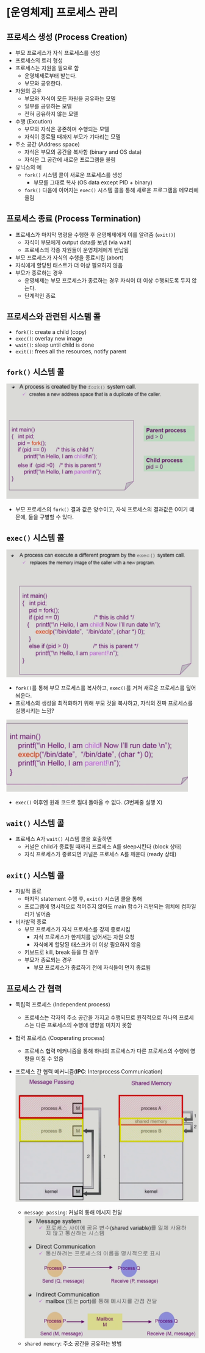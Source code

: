 # [운영체제] 프로세스 관리

## 프로세스 생성 (Process Creation)

- 부모 프로세스가 자식 프로세스를 생성
- 프로세스의 트리 형성
- 프로세스는 자원을 필요로 함
    - 운영체제로부터 받는다.
    - 부모와 공유한다.
- 자원의 공유
    - 부모와 자식이 모든 자원을 공유하는 모델
    - 일부를 공유하는 모델
    - 전혀 공유하지 않는 모델
- 수행 (Excution)
    - 부모와 자식은 공존하며 수행되는 모델
    - 자식이 종료될 때까지 부모가 기다리는 모델
- 주소 공간 (Address space)
    - 자식은 부모의 공간을 복사함  (binary and OS data)
    - 자식은 그 공간에 새로운 프로그램을 올림
- 유닉스의 예
    - `fork()` 시스템 콜이 새로운 프로세스를 생성
        - 부모를 그대로 복사 (OS data except PID + binary)
    - `fork()` 다음에 이어지는 `exec()` 시스템 콜을 통해 새로운 프로그램을 메모리에 올림

## 프로세스 종료 (Process Termination)

- 프로세스가 마지막 명령을 수행한 후 운영체제에게 이를 알려줌 (`exit()`)
    - 자식이 부모에게 output data를 보냄 (via wait)
    - 프로세스의 각종 자원들이 운영체제에게 반납됨
- 부모 프로세스가 자식의 수행을 종료시킴 (abort)
- 자식에게 할당된 태스트가 더 이상 필요하지 않음
- 부모가 종료하는 경우
    - 운영체제는 부모 프로세스가 종료하는 경우 자식이 더 이상 수행되도록 두지 않는다.
    - 단계적인 종료

## 프로세스와 관련된 시스템 콜

- `fork()`: create a child (copy)
- `exec()`: overlay new image
- `wait()`: sleep until child is done
- `exit()`: frees all the resources, notify parent

## `fork()` 시스템 콜

![fork() 시스템 콜](../../assets/img/posts/운영체제/06-01.png)

- 부모 프로세스의 `fork()` 결과 값은 양수이고, 자식 프로세스의 결과값은 0이기 떄문에, 둘을 구별할 수 있다.

## `exec()` 시스템 콜

![exec() 시스템 콜](../../assets/img/posts/운영체제/06-02.png)

- `fork()`를 통해 부모 프로세스를 복사하고, `exec()`를 거쳐 새로운 프로세스를 덮어 씌운다.
- 프로세스의 생성을 최적화하기 위해 부모 것을 복사하고, 자식의 진짜 프로세스를 실행시키는 느낌?

![exec() 시스템 콜](../../assets/img/posts/운영체제/06-03.png)

- `exec()` 이후엔 원래 코드로 절대 돌아올 수 없다. (3번째줄 실행 X)

## `wait()` 시스템 콜

- 프로세스 A가 `wait()` 시스템 콜을 호출하면
    - 커널은 child가 종료될 때까지 프로세스 A를 sleep시킨다 (block 상태)
    - 자식 프로세스가 종료되면 커널은 프로세스 A를 깨운다 (ready 상태)

## `exit()` 시스템 콜

- 자발적 종료
    - 마지막 statement 수행 후, `exit()` 시스템 콜을 통해
    - 프로그램에 명시적으로 적어주지 않아도 main 함수가 리턴되는 위치에 컴파일러가 넣어줌
- 비자발적 종료
    - 부모 프로세스가 자식 프로세스를 강제 종료시킴
        - 자식 프로세스가 한계치를 넘어서는 자원 요청
        - 자식에게 할당된 태스크가 더 이상 필요하지 않음
    - 키보드로 kill, break 등을 한 경우
    - 부모가 종료되는 경우
        - 부모 프로세스가 종료하기 전에 자식들이 먼저 종료됨

## 프로세스 간 협력

- 독립적 프로세스 (Independent process)
    - 프로세스는 각자의 주소 공간을 가지고 수행되므로 원칙적으로 하나의 프로세스는 다른 프로세스의 수행에 영향을 미치지 못함
- 협력 프로세스 (Cooperating process)
    - 프로세스 협력 메커니즘을 통해 하나의 프로세스가 다른 프로세스의 수행에 영향을 미칠 수 있음
- 프로세스 간 협력 메커니즘(**IPC**: Interprocess Communication)
    ![IPC](../../assets/img/posts/운영체제/06-04.png)

    - `message passing`: 커널의 통해 메시지 전달
        ![message passing](../../assets/img/posts/운영체제/06-05.png)
    - `shared memory`: 주소 공간을 공유하는 방법